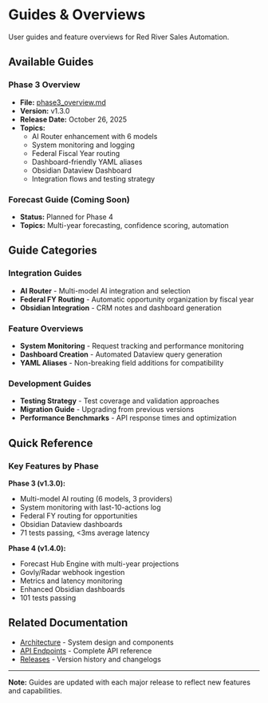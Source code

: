 # Guides & Overviews

User guides and feature overviews for Red River Sales Automation.

## Available Guides

### Phase 3 Overview
- **File:** [phase3_overview.md](phase3_overview.md)
- **Version:** v1.3.0
- **Release Date:** October 26, 2025
- **Topics:**
  - AI Router enhancement with 6 models
  - System monitoring and logging
  - Federal Fiscal Year routing
  - Dashboard-friendly YAML aliases
  - Obsidian Dataview Dashboard
  - Integration flows and testing strategy

### Forecast Guide (Coming Soon)
- **Status:** Planned for Phase 4
- **Topics:** Multi-year forecasting, confidence scoring, automation

## Guide Categories

### Integration Guides
- **AI Router** - Multi-model AI integration and selection
- **Federal FY Routing** - Automatic opportunity organization by fiscal year
- **Obsidian Integration** - CRM notes and dashboard generation

### Feature Overviews
- **System Monitoring** - Request tracking and performance monitoring
- **Dashboard Creation** - Automated Dataview query generation
- **YAML Aliases** - Non-breaking field additions for compatibility

### Development Guides
- **Testing Strategy** - Test coverage and validation approaches
- **Migration Guide** - Upgrading from previous versions
- **Performance Benchmarks** - API response times and optimization

## Quick Reference

### Key Features by Phase

**Phase 3 (v1.3.0):**
- Multi-model AI routing (6 models, 3 providers)
- System monitoring with last-10-actions log
- Federal FY routing for opportunities
- Obsidian Dataview dashboards
- 71 tests passing, <3ms average latency

**Phase 4 (v1.4.0):**
- Forecast Hub Engine with multi-year projections
- Govly/Radar webhook ingestion
- Metrics and latency monitoring
- Enhanced Obsidian dashboards
- 101 tests passing

## Related Documentation
- [Architecture](../architecture/) - System design and components
- [API Endpoints](../api/endpoints.md) - Complete API reference
- [Releases](../releases/) - Version history and changelogs

---

**Note:** Guides are updated with each major release to reflect new features and capabilities.